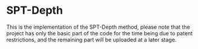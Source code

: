 # SPT-Depth
This is the implementation of the SPT-Depth method, please note that the project has only the basic part of the code for the time being due to patent restrictions, and the remaining part will be uploaded at a later stage.

